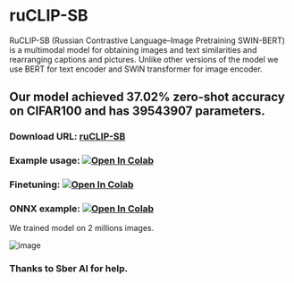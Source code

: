 # ruCLIP-SB
RuCLIP-SB (Russian Contrastive Language–Image Pretraining SWIN-BERT) is a multimodal model for obtaining images and text similarities and rearranging captions and pictures. Unlike other versions of the model we use BERT for text encoder and SWIN transformer for image encoder. 

## Our model achieved 37.02% zero-shot accuracy on CIFAR100 and has 39543907 parameters. 
### Download URL: [ruCLIP-SB](https://drive.google.com/file/d/1-CghuC9TCIDyn5H3zQS6ho_TNiudzJCX/view?usp=sharing)

### Example usage: [![Open In Colab](https://colab.research.google.com/assets/colab-badge.svg)](https://colab.research.google.com/github/cene555/ruCLIP-SB/blob/main/notebooks/evaluate_ruCLIP_SB_latest.ipynb)

### Finetuning: [![Open In Colab](https://colab.research.google.com/assets/colab-badge.svg)](https://colab.research.google.com/drive/1iGIfr9XD7wQi3rGZjmx1bmm2_qDg9qYy?usp=sharing)

### ONNX example: [![Open In Colab](https://colab.research.google.com/assets/colab-badge.svg)](https://colab.research.google.com/github/cene555/ruCLIP-SB/blob/main/notebooks/ruCLIP_SB_onnx.ipynb)

We trained model on 2 millions images.

![image](https://github.com/cene555/ruCLIP-SB/blob/main/pictures/Similarity.png)


### Thanks to Sber AI for help.
